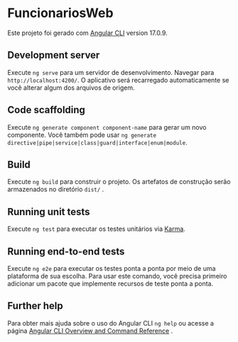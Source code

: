 # FuncionariosWeb

Este projeto foi gerado com [Angular CLI](https://github.com/angular/angular-cli) version 17.0.9.

## Development server

Execute `ng serve` para um servidor de desenvolvimento. Navegar para `http://localhost:4200/`. O aplicativo será recarregado automaticamente se você alterar algum dos arquivos de origem.

## Code scaffolding

Execute `ng generate component component-name` para gerar um novo componente. Você também pode usar `ng generate directive|pipe|service|class|guard|interface|enum|module`.

## Build

Execute `ng build` para construir o projeto. Os artefatos de construção serão armazenados no diretório `dist/` .

## Running unit tests

Execute `ng test` para executar os testes unitários via [Karma](https://karma-runner.github.io).

## Running end-to-end tests

Execute `ng e2e` para executar os testes ponta a ponta por meio de uma plataforma de sua escolha. Para usar este comando, você precisa primeiro adicionar um pacote que implemente recursos de teste ponta a ponta.

## Further help

Para obter mais ajuda sobre o uso do Angular CLI `ng help` ou acesse a página [Angular CLI Overview and Command Reference](https://angular.io/cli) .
